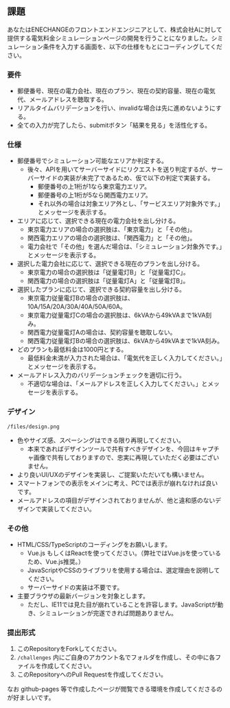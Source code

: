 ## 課題
あなたはENECHANGEのフロントエンドエンジニアとして、株式会社Aに対して提供する電気料金シミュレーションページの開発を行うことになりました。シミュレーション条件を入力する画面を、以下の仕様をもとにコーディングしてください。

### 要件
- 郵便番号、現在の電力会社、現在のプラン、現在の契約容量、現在の電気代、メールアドレスを聴取する。
- リアルタイムバリデーションを行い、invalidな場合は先に進めないようにする。
- 全ての入力が完了したら、submitボタン「結果を見る」を活性化する。

### 仕様
- 郵便番号でシミュレーション可能なエリアか判定する。
  - 後々、APIを用いてサーバーサイドにリクエストを送り判定するが、サーバーサイドの実装が未完了であるため、仮で以下の判定で実装する。
    - 郵便番号の上1桁が1なら東京電力エリア。
    - 郵便番号の上1桁が5なら関西電力エリア。
    - それ以外の場合は対象エリア外とし、「サービスエリア対象外です。」とメッセージを表示する。
- エリアに応じて、選択できる現在の電力会社を出し分ける。
  - 東京電力エリアの場合の選択肢は、「東京電力」と「その他」。
  - 関西電力エリアの場合の選択肢は、「関西電力」と「その他」。
  - 電力会社で「その他」を選んだ場合は、「シミュレーション対象外です。」とメッセージを表示する。
- 選択した電力会社に応じて、選択できる現在のプランを出し分ける。
  - 東京電力の場合の選択肢は「従量電灯B」と「従量電灯C」。
  - 関西電力の場合の選択肢は「従量電灯A」と「従量電灯B」。
- 選択したプランに応じて、選択できる契約容量を出し分ける。
  - 東京電力従量電灯Bの場合の選択肢は、10A/15A/20A/30A/40A/50A/60A。
  - 東京電力従量電灯Cの場合の選択肢は、6kVAから49kVAまで1kVA刻み。
  - 関西電力従量電灯Aの場合は、契約容量を聴取しない。
  - 関西電力従量電灯Bの場合の選択肢は、6kVAから49kVAまで1kVA刻み。
- どのプランも最低料金は1000円とする。
  - 最低料金未満が入力された場合は、「電気代を正しく入力してください。」とメッセージを表示する。
- メールアドレス入力のバリデーションチェックを適切に行う。
  - 不適切な場合は、「メールアドレスを正しく入力してください。」とメッセージを表示する。

### デザイン
`/files/design.png`
- 色やサイズ感、スペーシングはできる限り再現してください。
  - 本来であればデザインツールで共有すべきデザインを、今回はキャプチャ画像で共有しておりますので、忠実に再現していただく必要はございません。
- より良いUI/UXのデザインを実装し、ご提案いただいても構いません。
- スマートフォンでの表示をメインに考え、PCでは表示が崩れなければ良いです。
- メールアドレスの項目がデザインされておりませんが、他と違和感のないデザインで実装してください。


### その他
- HTML/CSS/TypeScriptのコーディングをお願いします。
  - Vue.js もしくはReactを使ってください。（弊社ではVue.jsを使っているため、Vue.js推奨。）
  - JavaScriptやCSSのライブラリを使用する場合は、選定理由を説明してください。
  - サーバーサイドの実装は不要です。
- 主要ブラウザの最新バージョンを対象とします。
  - ただし、IE11では見た目が崩れていることを許容します。JavaScriptが動き、シミュレーションが完遂できれば問題ありません。

### 提出形式
1. このRepositoryをForkしてください。
1. `/challenges` 内にご自身のアカウント名でフォルダを作成し、その中に各ファイルを作成してください。
1. このRepositoryへのPull Requestを作成してください。

なお github-pages 等で作成したページが閲覧できる環境を作成してくださるのが好ましいです。
